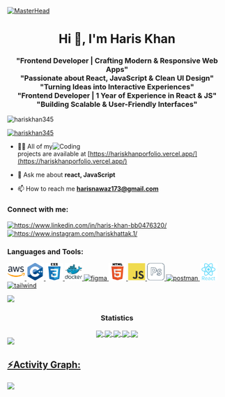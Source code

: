 [![MasterHead](https://repository-images.githubusercontent.com/588181932/e36ec678-7984-4cdd-8e4c-a3932772ff8e)](https://rishavchanda.io)
<h1 align="center">Hi 👋, I'm Haris Khan</h1>
<h3 align="center">"Frontend Developer | Crafting Modern & Responsive Web Apps" <br/> "Passionate about React, JavaScript & Clean UI Design" <br/>"Turning Ideas into Interactive Experiences"<br/> "Frontend Developer | 1 Year of Experience in React & JS"<br/> "Building Scalable & User-Friendly Interfaces"</h3>
<p align="left"> <img src="https://komarev.com/ghpvc/?username=hariskhan345&label=Profile%20views&color=0e75b6&style=flat" alt="hariskhan345" /> </p>

<p align="left"> <a href="https://github.com/ryo-ma/github-profile-trophy"><img src="https://github-profile-trophy.vercel.app/?username=hariskhan345&theme=dracula" alt="hariskhan345" /></a> </p>
<img align="right" alt="Coding" width="400" src="https://cdn.dribbble.com/users/1162077/screenshots/3848914/programmer.gif"/>

- 👨‍💻 All of my projects are available at [https://hariskhanporfolio.vercel.app/](https://hariskhanporfolio.vercel.app/)

- 💬 Ask me about **react, JavaScript**

- 📫 How to reach me **harisnawaz173@gmail.com**

<h3 align="left">Connect with me:</h3>
<p align="left">
<a href="https://www.linkedin.com/in/haris-khan-bb0476320/" target="blank"><img align="center" src="https://raw.githubusercontent.com/rahuldkjain/github-profile-readme-generator/master/src/images/icons/Social/linked-in-alt.svg" alt="https://www.linkedin.com/in/haris-khan-bb0476320/" height="30" width="40" /></a>
<a href="https://instagram.com/https://www.instagram.com/hariskhattak.1/" target="blank"><img align="center" src="https://raw.githubusercontent.com/rahuldkjain/github-profile-readme-generator/master/src/images/icons/Social/instagram.svg" alt="https://www.instagram.com/hariskhattak.1/" height="30" width="40" /></a>
</p>

<h3 align="left">Languages and Tools:</h3>
<p align="left"> <a href="https://aws.amazon.com" target="_blank" rel="noreferrer"> <img src="https://raw.githubusercontent.com/devicons/devicon/master/icons/amazonwebservices/amazonwebservices-original-wordmark.svg" alt="aws" width="40" height="40"/> </a> <a href="https://www.w3schools.com/cpp/" target="_blank" rel="noreferrer"> <img src="https://raw.githubusercontent.com/devicons/devicon/master/icons/cplusplus/cplusplus-original.svg" alt="cplusplus" width="40" height="40"/> </a> <a href="https://www.w3schools.com/css/" target="_blank" rel="noreferrer"> <img src="https://raw.githubusercontent.com/devicons/devicon/master/icons/css3/css3-original-wordmark.svg" alt="css3" width="40" height="40"/> </a> <a href="https://www.docker.com/" target="_blank" rel="noreferrer"> <img src="https://raw.githubusercontent.com/devicons/devicon/master/icons/docker/docker-original-wordmark.svg" alt="docker" width="40" height="40"/> </a> <a href="https://www.figma.com/" target="_blank" rel="noreferrer"> <img src="https://www.vectorlogo.zone/logos/figma/figma-icon.svg" alt="figma" width="40" height="40"/> </a> <a href="https://www.w3.org/html/" target="_blank" rel="noreferrer"> <img src="https://raw.githubusercontent.com/devicons/devicon/master/icons/html5/html5-original-wordmark.svg" alt="html5" width="40" height="40"/> </a> <a href="https://developer.mozilla.org/en-US/docs/Web/JavaScript" target="_blank" rel="noreferrer"> <img src="https://raw.githubusercontent.com/devicons/devicon/master/icons/javascript/javascript-original.svg" alt="javascript" width="40" height="40"/> </a> <a href="https://www.photoshop.com/en" target="_blank" rel="noreferrer"> <img src="https://raw.githubusercontent.com/devicons/devicon/master/icons/photoshop/photoshop-line.svg" alt="photoshop" width="40" height="40"/> </a> <a href="https://postman.com" target="_blank" rel="noreferrer"> <img src="https://www.vectorlogo.zone/logos/getpostman/getpostman-icon.svg" alt="postman" width="40" height="40"/> </a> <a href="https://reactjs.org/" target="_blank" rel="noreferrer"> <img src="https://raw.githubusercontent.com/devicons/devicon/master/icons/react/react-original-wordmark.svg" alt="react" width="40" height="40"/> </a> <a href="https://tailwindcss.com/" target="_blank" rel="noreferrer"> <img src="https://www.vectorlogo.zone/logos/tailwindcss/tailwindcss-icon.svg" alt="tailwind" width="40" height="40"/> </a> </p>



<img src="https://user-images.githubusercontent.com/73097560/115834477-dbab4500-a447-11eb-908a-139a6edaec5c.gif"><h3 align="center">Statistics</h3>
<div align="center">
<a href="https://github.com/hariskhan345">
<img align="center" src="http://github-profile-summary-cards.vercel.app/api/cards/stats?username=hariskhan345&theme=darcula" height="180em" />
<img align="center" src="http://github-profile-summary-cards.vercel.app/api/cards/most-commit-language?username=hariskhan345&theme=darcula" height="180em" />
<img align="center" src="http://github-profile-summary-cards.vercel.app/api/cards/repos-per-language?username=hariskhan345&theme=darcula" height="180em" />
<img align="center" src="http://github-profile-summary-cards.vercel.app/api/cards/productive-time?username=hariskhan345&theme=darcula" height="180em" />
<img align="center" src="http://github-profile-summary-cards.vercel.app/api/cards/profile-details?username=hariskhan345&theme=darcula" height="180em" />
</div>
<img src="https://user-images.githubusercontent.com/73097560/115834477-dbab4500-a447-11eb-908a-139a6edaec5c.gif"><h2 align="left">⚡Activity Graph:</h2>
<img align="center" src="https://github-readme-activity-graph.vercel.app/graph?username=hariskhan345&theme=dracula"/>
